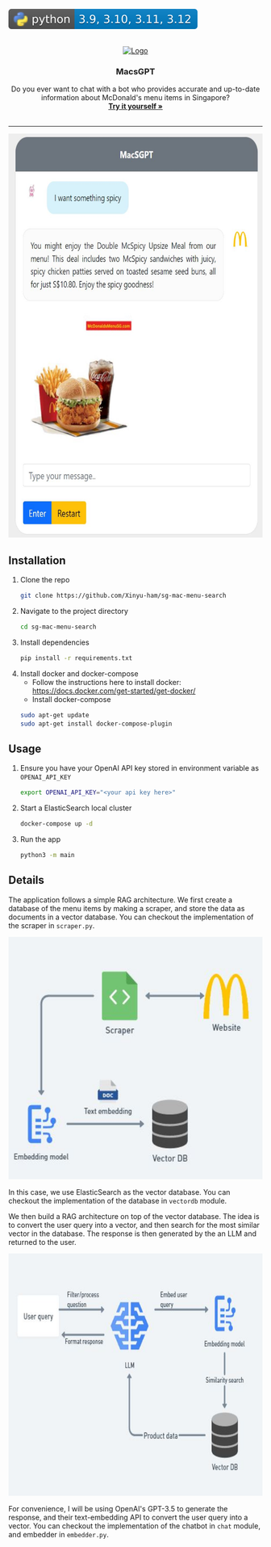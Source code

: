 ![pip installation](img/python3_ver.svg)
<!-- PROJECT LOGO -->
<br />
<div align="center">
  <a href="https://github.com/Xinyu-ham/sg-mac-menu-search">
    <img src="https://cdn.freebiesupply.com/logos/large/2x/mcdonalds-15-logo-png-transparent.png" alt="Logo" width="120" height="120">
  </a>

  <h3 align="center">MacsGPT</h3>

  <p align="center">
    Do you ever want to chat with a bot who provides accurate and up-to-date information about McDonald's menu items in Singapore?
    <br />
    <a href="#Installation"><strong>Try it yourself »</strong></a>
    <br />
    <br />
  </p>
</div>

---

<center>
    <img src="img/eg1.jpeg" width="520" height="800">
</center>

## Installation
1. Clone the repo
    ```bash
    git clone https://github.com/Xinyu-ham/sg-mac-menu-search
    ```
2. Navigate to the project directory
    ```bash
    cd sg-mac-menu-search
    ```
3. Install dependencies
    ```bash
    pip install -r requirements.txt
    ```
4. Install docker and docker-compose
    - Follow the instructions here to install docker:
    https://docs.docker.com/get-started/get-docker/
    - Install docker-compose
    ```bash
    sudo apt-get update
    sudo apt-get install docker-compose-plugin
    ```


## Usage


1. Ensure you have your OpenAI API key stored in environment variable as `OPENAI_API_KEY`
    ```bash
    export OPENAI_API_KEY="<your api key here>"
    ```
2. Start a ElasticSearch local cluster
    ```bash
    docker-compose up -d
    ```
3. Run the app
    ```bash
    python3 -m main
    ```

## Details
The application follows a simple RAG architecture. We first create a database of the menu items by making a scraper, and store the data as documents in a vector database. You can checkout the implementation of the scraper in `scraper.py`.
<center>
    <img src="img/scraper.jpeg" width="600" height="480">
</center>

In this case, we use ElasticSearch as the vector database. You can checkout the implementation of the database in `vectordb` module.

We then build a RAG architecture on top of the vector database. The idea is to convert the user query into a vector, and then search for the most similar vector in the database. The response is then generated by the an LLM and returned to the user.
<center>
    <img src="img/rag.jpeg" width="600" height="480">
</center>

For convenience, I will be using OpenAI's GPT-3.5 to generate the response, and their text-embedding API to convert the user query into a vector. You can checkout the implementation of the chatbot in `chat` module, and embedder in `embedder.py`.
